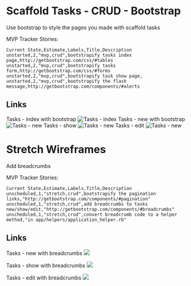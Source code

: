 # Scaffold Tasks - CRUD - Bootstrap

Use bootstrap to style the pages you made with scaffold tasks

MVP Tracker Stories:
```
Current State,Estimate,Labels,Title,Description
unstarted,2,"mvp,crud",bootstrapify tasks index page,http://getbootstrap.com/css/#tables
unstarted,2,"mvp,crud",bootstrapify tasks form,http://getbootstrap.com/css/#forms
unstarted,2,"mvp,crud",bootstrapify task show page,
unstarted,2,"mvp,crud",bootstrapify the flash message,http://getbootstrap.com/components/#alerts
```

## Links ##
Tasks - index with bootstrap
![Tasks - index](https://galvanize.mybalsamiq.com/mockups/2349052.png?key=dd6f91232218fa4d6cbf663738e10e0cfca3e151)
Tasks - new with bootstrap
![Tasks - new](https://galvanize.mybalsamiq.com/mockups/2349046.png?key=dd6f91232218fa4d6cbf663738e10e0cfca3e151)
Tasks - show
![Tasks - new](https://galvanize.mybalsamiq.com/mockups/2349061.png?key=dd6f91232218fa4d6cbf663738e10e0cfca3e151)
Tasks - edit
![Tasks - new](https://galvanize.mybalsamiq.com/mockups/2352652.png?key=dd6f91232218fa4d6cbf663738e10e0cfca3e151)


# Stretch Wireframes

Add breadcrumbs

MVP Tracker Stories:
```
Current State,Estimate,Labels,Title,Description
unscheduled,1,"stretch,crud",bootstrapify the pagination links,"http://getbootstrap.com/components/#pagination"
unscheduled,1,"stretch,crud",add breadcrumbs to tasks new/show/edit,"http://getbootstrap.com/components/#breadcrumbs"
unscheduled,1,"stretch,crud",convert breadcrumb code to a helper method,"in app/helpers/application_helper.rb"
```

## Links ##

Tasks - new with breadcrumbs
![](https://galvanize.mybalsamiq.com/mockups/2353679.png?key=dd6f91232218fa4d6cbf663738e10e0cfca3e151)

Tasks - show with breadcrumbs
![](https://galvanize.mybalsamiq.com/mockups/2353676.png?key=dd6f91232218fa4d6cbf663738e10e0cfca3e151)

Tasks - edit with breadcrumbs
![](https://galvanize.mybalsamiq.com/mockups/2353680.png?key=dd6f91232218fa4d6cbf663738e10e0cfca3e151)

